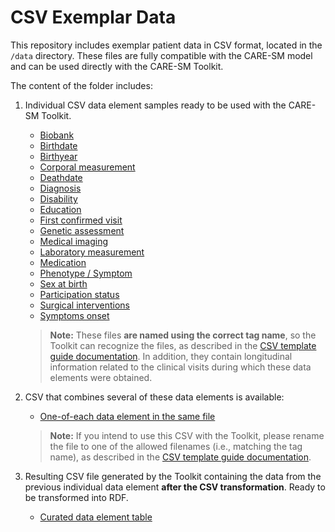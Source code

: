 # CSV Exemplar Data

This repository includes exemplar patient data in CSV format, located in the `/data` directory. These files are fully compatible with the CARE-SM model and can be used directly with the CARE-SM Toolkit.

The content of the folder includes:

1. Individual CSV data element samples ready to be used with the CARE-SM Toolkit.

    * [Biobank](data/Biobank.csv)
    * [Birthdate](data/Birthdate.csv)
    * [Birthyear](data/Birthyear.csv)
    * [Corporal measurement](data/Corporal.csv)
    * [Deathdate](data/Deathdate.csv)
    * [Diagnosis](data/Diagnosis.csv)
    * [Disability](data/Disability.csv)
    * [Education](data/Education.csv)
    * [First confirmed visit](data/First_visit.csv)
    * [Genetic assessment](data/Genetic.csv)
    * [Medical imaging](data/Imaging.csv)
    * [Laboratory measurement](data/Laboratory.csv)
    * [Medication](data/Medication.csv)
    * [Phenotype / Symptom](data/Phenotype.csv)
    * [Sex at birth](data/Sex.csv)
    * [Participation status](data/Status.csv)
    * [Surgical interventions](data/Surgery.csv)
    * [Symptoms onset](data/Symptoms_onset.csv)

    > **Note:** These files **are named using the correct tag name**, so the Toolkit can recognize the files, as described in the [CSV template guide documentation](https://care-sm.readthedocs.io/en/latest/glossary.html#csv-template-creation). In addition, they contain longitudinal information related to the clinical visits during which these data elements were obtained.

2. CSV that combines several of these data elements is available:

    * [One-of-each data element in the same file](data/preCARE.csv)

    > **Note:** If you intend to use this CSV with the Toolkit, please rename the file to one of the allowed filenames (i.e., matching the tag name), as described in the [CSV template guide documentation](https://care-sm.readthedocs.io/en/latest/glossary.html#csv-template-creation).

3. Resulting CSV file generated by the Toolkit containing the data from the previous individual data element **after the CSV transformation**. Ready to be transformed into RDF.

    * [Curated data element table](data/CARE.csv)
